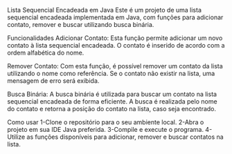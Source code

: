 Lista Sequencial Encadeada em Java
Este é um projeto de uma lista sequencial encadeada implementada em Java, com funções para adicionar contato, remover e buscar utilizando busca binária.

Funcionalidades
Adicionar Contato: Esta função permite adicionar um novo contato à lista sequencial encadeada. O contato é inserido de acordo com a ordem alfabética do nome.

Remover Contato: Com esta função, é possível remover um contato da lista utilizando o nome como referência. Se o contato não existir na lista, uma mensagem de erro será exibida.

Busca Binária: A busca binária é utilizada para buscar um contato na lista sequencial encadeada de forma eficiente. A busca é realizada pelo nome do contato e retorna a posição do contato na lista, caso seja encontrado.

Como usar
1-Clone o repositório para o seu ambiente local.
2-Abra o projeto em sua IDE Java preferida.
3-Compile e execute o programa.
4-Utilize as funções disponíveis para adicionar, remover e buscar contatos na lista.
